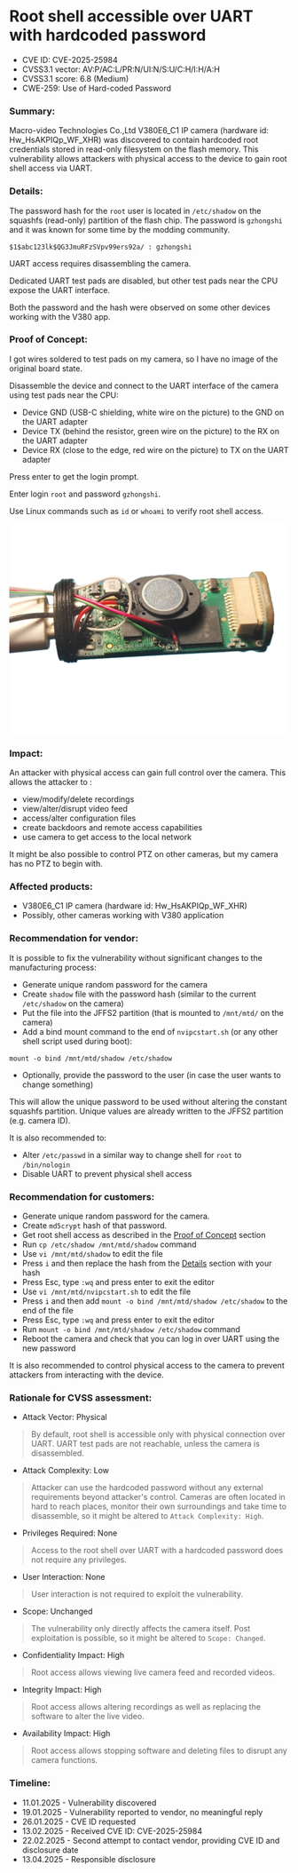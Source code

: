 # Root shell accessible over UART with hardcoded password

- CVE ID: CVE-2025-25984
- CVSS3.1 vector: AV:P/AC:L/PR:N/UI:N/S:U/C:H/I:H/A:H
- CVSS3.1 score: 6.8 (Medium)
- CWE-259: Use of Hard-coded Password

### Summary:

Macro-video Technologies Co.,Ltd V380E6_C1 IP camera (hardware id: Hw_HsAKPIQp_WF_XHR) was discovered to contain hardcoded root credentials stored in read-only filesystem on the flash memory.
This vulnerability allows attackers with physical access to the device to gain root shell access via UART.

### Details:

The password hash for the `root` user is located in `/etc/shadow` on the squashfs (read-only) partition of the flash chip.
The password is `gzhongshi` and it was known for some time by the modding community.

```
$1$abc123lk$QG3JmuRFzSVpv99ers92a/ : gzhongshi
```

UART access requires disassembling the camera.

Dedicated UART test pads are disabled, but other test pads near the CPU expose the UART interface.

Both the password and the hash were observed on some other devices working with the V380 app.

### Proof of Concept:

I got wires soldered to test pads on my camera, so I have no image of the original board state.

Disassemble the device and connect to the UART interface of the camera using test pads near the CPU:

- Device GND (USB-C shielding, white wire on the picture) to the GND on the UART adapter
- Device TX (behind the resistor, green wire on the picture) to the RX on the UART adapter
- Device RX (close to the edge, red wire on the picture) to TX on the UART adapter

Press enter to get the login prompt.

Enter login `root` and password `gzhongshi`.

Use Linux commands such as `id` or `whoami` to verify root shell access.

![Wires soldered to UART test pads](/images/top.jpg)

### Impact:

An attacker with physical access can gain full control over the camera.
This allows the attacker to :

- view/modify/delete recordings
- view/alter/disrupt video feed
- access/alter configuration files
- create backdoors and remote access capabilities
- use camera to get access to the local network

It might be also possible to control PTZ on other cameras, but my camera has no PTZ to begin with.

### Affected products:

- V380E6_C1 IP camera (hardware id: Hw_HsAKPIQp_WF_XHR)
- Possibly, other cameras working with V380 application

### Recommendation for vendor:

It is possible to fix the vulnerability without significant changes to the manufacturing process:

- Generate unique random password for the camera
- Create `shadow` file with the password hash (similar to the current `/etc/shadow` on the camera)
- Put the file into the JFFS2 partition (that is mounted to `/mnt/mtd/` on the camera)
- Add a bind mount command to the end of `nvipcstart.sh` (or any other shell script used during boot):

```shell
mount -o bind /mnt/mtd/shadow /etc/shadow
```

- Optionally, provide the password to the user (in case the user wants to change something)

This will allow the unique password to be used without altering the constant squashfs partition.
Unique values are already written to the JFFS2 partition (e.g. camera ID).

It is also recommended to:
- Alter `/etc/passwd` in a similar way to change shell for `root` to `/bin/nologin`
- Disable UART to prevent physical shell access

### Recommendation for customers:

- Generate unique random password for the camera.
- Create `md5crypt` hash of that password.
- Get root shell access as described in the [Proof of Concept](#proof-of-concept) section
- Run `cp /etc/shadow /mnt/mtd/shadow` command
- Use `vi /mnt/mtd/shadow` to edit the file
- Press `i` and then replace the hash from the [Details](#details) section with your hash
- Press Esc, type `:wq` and press enter to exit the editor
- Use `vi /mnt/mtd/nvipcstart.sh` to edit the file
- Press `i` and then add `mount -o bind /mnt/mtd/shadow /etc/shadow` to the end of the file
- Press Esc, type `:wq` and press enter to exit the editor
- Run `mount -o bind /mnt/mtd/shadow /etc/shadow` command
- Reboot the camera and check that you can log in over UART using the new password

It is also recommended to control physical access to the camera to prevent attackers from interacting with the device.

### Rationale for CVSS assessment:

- Attack Vector: Physical
> By default, root shell is accessible only with physical connection over UART.
> UART test pads are not reachable, unless the camera is disassembled.
- Attack Complexity: Low
> Attacker can use the hardcoded password without any external requirements beyond attacker's control.
> Cameras are often located in hard to reach places, monitor their own surroundings and take time to disassemble, so it might be altered to `Attack Complexity: High`.
- Privileges Required: None
> Access to the root shell over UART with a hardcoded password does not require any privileges.
- User Interaction: None
> User interaction is not required to exploit the vulnerability.
- Scope: Unchanged
> The vulnerability only directly affects the camera itself.
> Post exploitation is possible, so it might be altered to `Scope: Changed`.
- Confidentiality Impact: High
> Root access allows viewing live camera feed and recorded videos.
- Integrity Impact: High
> Root access allows altering recordings as well as replacing the software to alter the live video.
- Availability Impact: High
> Root access allows stopping software and deleting files to disrupt any camera functions.

### Timeline:

- 11.01.2025 - Vulnerability discovered
- 19.01.2025 - Vulnerability reported to vendor, no meaningful reply
- 26.01.2025 - CVE ID requested
- 13.02.2025 - Received CVE ID: CVE-2025-25984
- 22.02.2025 - Second attempt to contact vendor, providing CVE ID and disclosure date
- 13.04.2025 - Responsible disclosure